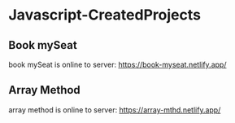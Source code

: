 # Javascript-CreatedProjects

## Book mySeat
book mySeat is online to server: https://book-myseat.netlify.app/

## Array Method
array method is online to server: https://array-mthd.netlify.app/

